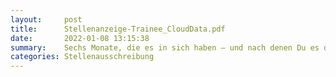 ```yaml
---
layout:     post
title:      Stellenanzeige-Trainee_CloudData.pdf
date:       2022-01-08 13:15:38
summary:    Sechs Monate, die es in sich haben – und nach denen Du es drauf hast: um als Consultant mit Schwerpunkt Cloud Data Warehouse und Data Engineering durchzustarten.
categories: Stellenausschreibung
---
```


<object data="{{ site.url }}/pdfs/Stellenanzeige-Trainee_CloudData.pdf" width="650" height="800" type='application/pdf'></object>
